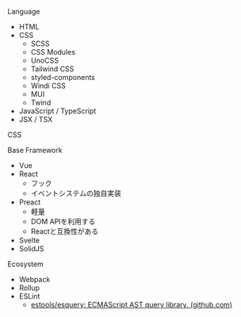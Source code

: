 Language
- HTML
- CSS
	- SCSS
	- CSS Modules
	- UnoCSS
	- Tailwind CSS
	- styled-components
	- Windi CSS
	- MUI
	- Twind
- JavaScript / TypeScript
- JSX / TSX

CSS


Base Framework
- Vue
- React
	- フック
	- イベントシステムの独自実装
- Preact
	- 軽量
	- DOM APIを利用する
	- Reactと互換性がある
- Svelte
- SolidJS

Ecosystem
- Webpack
- Rollup
- ESLint
	- [estools/esquery: ECMAScript AST query library. (github.com)](https://github.com/estools/esquery)